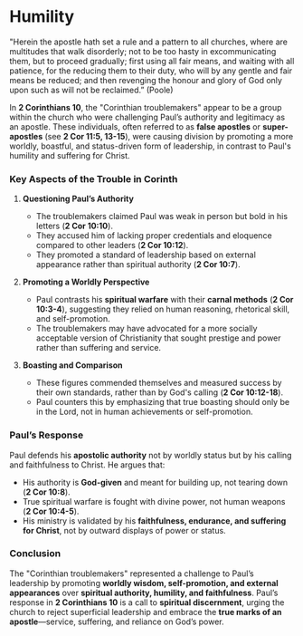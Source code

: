 # Humility

"Herein the apostle hath set a rule and a pattern to all churches, where are multitudes that walk disorderly; not to be too hasty in excommunicating them, but to proceed gradually; first using all fair means, and waiting with all patience, for the reducing them to their duty, who will by any gentle and fair means be reduced; and then revenging the honour and glory of God only upon such as will not be reclaimed.” (Poole)

In **2 Corinthians 10**, the "Corinthian troublemakers" appear to be a group within the church who were challenging Paul’s authority and legitimacy as an apostle. These individuals, often referred to as **false apostles** or **super-apostles** (see **2 Cor 11:5, 13-15**), were causing division by promoting a more worldly, boastful, and status-driven form of leadership, in contrast to Paul's humility and suffering for Christ.

### **Key Aspects of the Trouble in Corinth**
1. **Questioning Paul’s Authority**  
   - The troublemakers claimed Paul was weak in person but bold in his letters (**2 Cor 10:10**).  
   - They accused him of lacking proper credentials and eloquence compared to other leaders (**2 Cor 10:12**).  
   - They promoted a standard of leadership based on external appearance rather than spiritual authority (**2 Cor 10:7**).  

2. **Promoting a Worldly Perspective**  
   - Paul contrasts his **spiritual warfare** with their **carnal methods** (**2 Cor 10:3-4**), suggesting they relied on human reasoning, rhetorical skill, and self-promotion.  
   - The troublemakers may have advocated for a more socially acceptable version of Christianity that sought prestige and power rather than suffering and service.  

3. **Boasting and Comparison**  
   - These figures commended themselves and measured success by their own standards, rather than by God's calling (**2 Cor 10:12-18**).  
   - Paul counters this by emphasizing that true boasting should only be in the Lord, not in human achievements or self-promotion.  

### **Paul’s Response**
Paul defends his **apostolic authority** not by worldly status but by his calling and faithfulness to Christ. He argues that:  
- His authority is **God-given** and meant for building up, not tearing down (**2 Cor 10:8**).  
- True spiritual warfare is fought with divine power, not human weapons (**2 Cor 10:4-5**).  
- His ministry is validated by his **faithfulness, endurance, and suffering for Christ**, not by outward displays of power or status.  

### **Conclusion**
The "Corinthian troublemakers" represented a challenge to Paul’s leadership by promoting **worldly wisdom, self-promotion, and external appearances** over **spiritual authority, humility, and faithfulness**. Paul’s response in **2 Corinthians 10** is a call to **spiritual discernment**, urging the church to reject superficial leadership and embrace the **true marks of an apostle**—service, suffering, and reliance on God’s power.